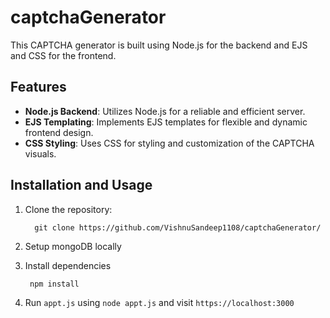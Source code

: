 # captchaGenerator

This CAPTCHA generator is built using Node.js for the backend and EJS and CSS for the frontend.

## Features

- **Node.js Backend**: Utilizes Node.js for a reliable and efficient server.
- **EJS Templating**: Implements EJS templates for flexible and dynamic frontend design.
- **CSS Styling**: Uses CSS for styling and customization of the CAPTCHA visuals.

## Installation and Usage

1. Clone the repository:

   ```
     git clone https://github.com/VishnuSandeep1108/captchaGenerator/
   
   ```
2. Setup mongoDB locally
3. Install dependencies
   ```
    npm install
   ```
4. Run `appt.js` using `node appt.js` and visit `https://localhost:3000`
